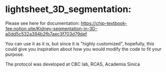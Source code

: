# lightsheet_3D_segmentation:

Please see here for documentation: https://chip-textbook-1ee.notion.site/Kidney-segmentation-in-3D-a0dd5c532a394b2fb7aec3f703d79def

You can use it as it is, but since it is "highly customized", hopefully, this could give you inspiration about how you would modify the code to fit your purpose.

The protocol was developed at CBC lab, RCAS, Academia Sinica
